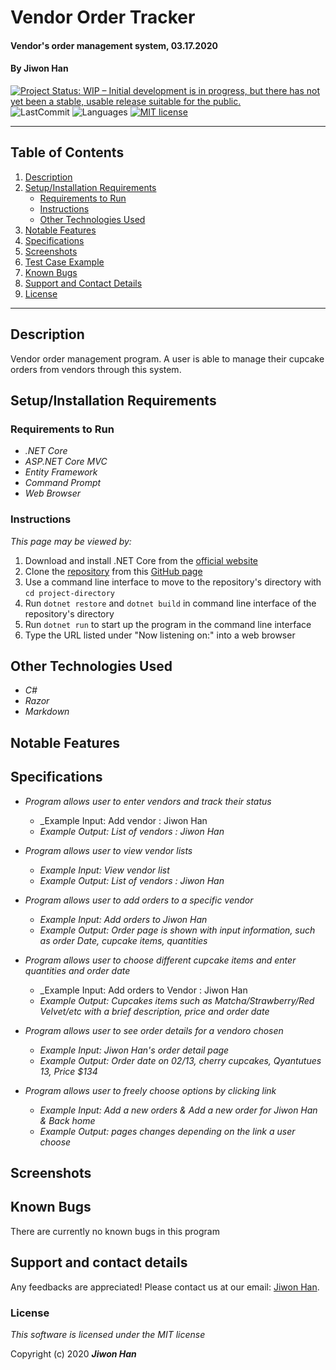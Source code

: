 # Vendor Order Tracker

#### Vendor's order management system, 03.17.2020

#### By **Jiwon Han**

<!-- [![Project Status: Inactive – The project has reached a stable, usable state but is no longer being actively developed; support/maintenance will be provided as time allows.](https://www.repostatus.org/badges/latest/inactive.svg)](https://www.repostatus.org/#inactive) -->
<!-- [![Project Status: Active – The project has reached a stable, usable state and is being actively developed.](https://www.repostatus.org/badges/latest/active.svg)](https://www.repostatus.org/#active) -->
[![Project Status: WIP – Initial development is in progress, but there has not yet been a stable, usable release suitable for the public.](https://www.repostatus.org/badges/latest/wip.svg)](https://www.repostatus.org/#wip)
![LastCommit](https://img.shields.io/github/last-commit/jiwon-seattle/VendorOrderTracker.Solution)
![Languages](https://img.shields.io/github/languages/top/jiwon-seattle/VendorOrderTracker.Solution)
[![MIT license](https://img.shields.io/badge/License-MIT-orange.svg)](https://lbesson.mit-license.org/)

---
## Table of Contents
1. [Description](#description)
2. [Setup/Installation Requirements](#setup/installation-requirements)
    - [Requirements to Run](#requirements-to-run)
    - [Instructions](#instructions)
    - [Other Technologies Used](#other-technologies-used)
3. [Notable Features](#notable-features)
4. [Specifications](#specifications)
5. [Screenshots](#screenshots)
6. [Test Case Example](#test-case-example)
7. [Known Bugs](#known-bugs)
8. [Support and Contact Details](#support-and-contact-details)
9. [License](#license)
---
## Description

Vendor order management program. A user is able to manage their cupcake orders from vendors through this system.
<!-- _Detailed desc w/ purpose/usage, what does, motivation to create, why exists, other info for users/developers to have_ -->

## Setup/Installation Requirements

### Requirements to Run
* _.NET Core_
* _ASP.NET Core MVC_
* _Entity Framework_
* _Command Prompt_
* _Web Browser_

### Instructions

*This page may be viewed by:*

1. Download and install .NET Core from the [official website](https://dotnet.microsoft.com/download/dotnet-core/)
2. Clone the [repository](https://github.com/jiwon-seattle/VendorOrderTracker.Solution.git) from this [GitHub page](https://github.com/jiwon-seattle)
3. Use a command line interface to move to the repository's directory with `cd project-directory`
4. Run `dotnet restore` and `dotnet build` in command line interface of the repository's directory
5. Run `dotnet run` to start up the program in the command line interface
6. Type the URL listed under "Now listening on:" into a web browser 

## Other Technologies Used
* _C#_
* _Razor_
* _Markdown_

## Notable Features
<!-- _features that make project stand out_ -->

## Specifications

* _Program allows user to enter vendors and track their status_
  * _Example Input: Add vendor : Jiwon Han
  * _Example Output: List of vendors : Jiwon Han_

* _Program allows user to view vendor lists_
  * _Example Input: View vendor list_
  * _Example Output: List of vendors : Jiwon Han_

* _Program allows user to add orders to a specific vendor_
  * _Example Input: Add orders to Jiwon Han_
  * _Example Output: Order page is shown with input information, such as order Date, cupcake items, quantities_

* _Program allows user to choose different cupcake items and enter quantities and order date_
  * _Example Input: Add orders to Vendor : Jiwon Han
  * _Example Output: Cupcakes items such as Matcha/Strawberry/Red Velvet/etc with a brief description, price and order date_

* _Program allows user to see order details for a vendoro chosen_
  * _Example Input: Jiwon Han's order detail page_
  * _Example Output: Order date on 02/13, cherry cupcakes, Qyantutues 13, Price $134_

* _Program allows user to freely choose options by clicking link_
  * _Example Input: Add a new orders & Add a new order for Jiwon Han & Back home_
  * _Example Output: pages changes depending on the link a user choose_


## Screenshots

<!-- _Here is a snippet of what the input looks like:_

![Snippet of input fields](img/snippet1.png)

_Here is a preview of what the output looks like:_

![Snippet of output box](img/snippet2.png) -->

<!-- _{Show pictures using ![alt text](image.jpg), show what library does as concisely as possible but don't need to explain how project solves problem from `code`_ -->

## Known Bugs

There are currently no known bugs in this program

## Support and contact details

Any feedbacks are appreciated! Please contact us at our email: [Jiwon Han](mailto:jiwon1.han@gmail.com).

### License

*This software is licensed under the MIT license*

Copyright (c) 2020 **_Jiwon Han_**
